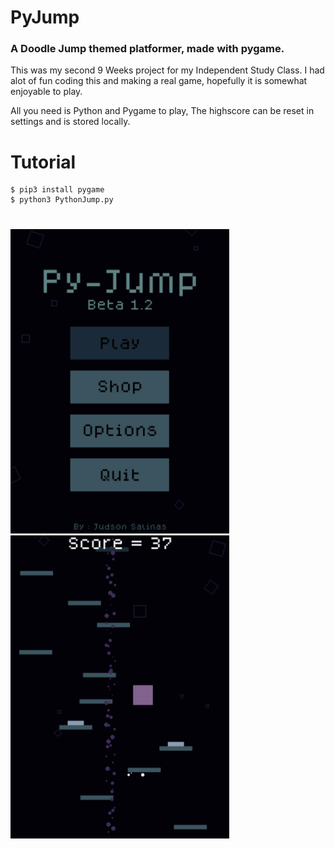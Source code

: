 # PyJump
### A Doodle Jump themed platformer, made with pygame.

This was my second 9 Weeks project for my Independent Study Class.
I had alot of fun coding this and making a real game, hopefully it is somewhat enjoyable to play.

All you need is Python and Pygame to play, The highscore can be reset in settings and is stored locally. 

# Tutorial

    $ pip3 install pygame
    $ python3 PythonJump.py

#

<p float="left">
  <img src="img/menu.png" width="350" />
  <img src="img/gameplay.png" width="350" /> 
</p>
